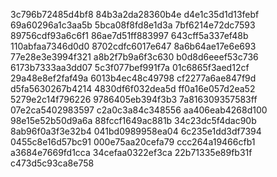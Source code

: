 3c796b72485d4bf8
84b3a2da28360b4e
d4e1c35d1d13febf
69a60296a1c3aa5b
5bca08f8fd8e1d3a
7bf6214e72dc7593
89756cdf93a6c6f1
86ae7d51ff883997
643cff5a337ef48b
110abfaa7346d0d0
8702cdfc6017e647
8a6b64ae17e6e693
77e28e3e3994f321
a8b2f7b9a6f3c630
b0d8d6eeef53c736
6173b7333aa3dd07
5c3f077bef991f7a
01c6865f3aed12cf
29a48e8ef2faf49a
6013b4ec48c49798
cf2277a6ae847f9d
d5fa5630267b4214
4830df6f032dea5d
ff0a16e057d2ea52
5279e2c14f796226
9786405eb394f3b3
7a816309357583ff
07e2ca5402983597
c2a0c3a84c348556
aa406eab4268d100
98e15e52b50d9a6a
88fccf1649ac881b
34c23dc5f4dac90b
8ab96f0a3f3e32b4
041bd0989958ea04
6c235e1dd3df7394
0455c8e16d57bc91
000e75aa20cefa79
ccc264a19466cfb1
a3684e7669fd1cca
34cefaa0322ef3ca
22b71335e89fb31f
c473d5c93ca8e758
